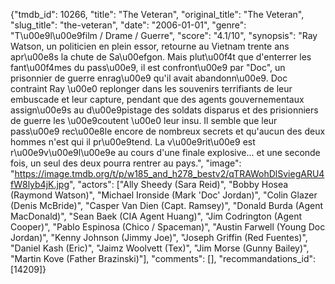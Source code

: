 {"tmdb_id": 10266, "title": "The Veteran", "original_title": "The Veteran", "slug_title": "the-veteran", "date": "2006-01-01", "genre": "T\u00e9l\u00e9film / Drame / Guerre", "score": "4.1/10", "synopsis": "Ray Watson, un politicien en plein essor, retourne au Vietnam trente ans apr\u00e8s la chute de Sa\u00efgon. Mais plut\u00f4t que d'enterrer les fant\u00f4mes du pass\u00e9, il est confront\u00e9 par \"Doc\", un prisonnier de guerre enrag\u00e9 qu'il avait abandonn\u00e9. Doc contraint Ray \u00e0 replonger dans les souvenirs terrifiants de leur embuscade et leur capture, pendant que des agents gouvernementaux assign\u00e9s au d\u00e9pistage des soldats disparus et des prisionniers de guerre les \u00e9coutent \u00e0 leur insu. Il semble que leur pass\u00e9 rec\u00e8le encore de nombreux secrets et qu'aucun des deux hommes n'est qui il pr\u00e9tend. La v\u00e9rit\u00e9 est r\u00e9v\u00e9l\u00e9e au cours d'une finale explosive... et une seconde fois, un seul des deux pourra rentrer au pays.", "image": "https://image.tmdb.org/t/p/w185_and_h278_bestv2/qTRAWohDlSviegARU4fW8lyb4jK.jpg", "actors": ["Ally Sheedy (Sara Reid)", "Bobby Hosea (Raymond Watson)", "Michael Ironside (Mark 'Doc' Jordan)", "Colin Glazer (Denis McBride)", "Casper Van Dien (Capt. Ramsey)", "Donald Burda (Agent MacDonald)", "Sean Baek (CIA Agent Huang)", "Jim Codrington (Agent Cooper)", "Pablo Espinosa (Chico / Spaceman)", "Austin Farwell (Young Doc Jordan)", "Kenny Johnson (Jimmy Joe)", "Joseph Griffin (Red Fuentes)", "Daniel Kash (Eric)", "Jaimz Woolvett (Tex)", "Jim Morse (Gunny Bailey)", "Martin Kove (Father Brazinski)"], "comments": [], "recommandations_id": [14209]}